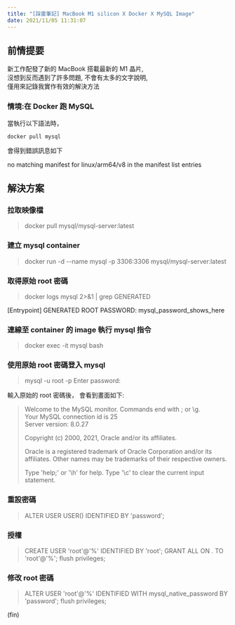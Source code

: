 ```yaml
---
title: "[踩雷筆記] MacBook M1 silicon X Docker X MySQL Image"
date: 2021/11/05 11:31:07
---
```


## 前情提要

新工作配發了新的 MacBook 搭載最新的 M1 晶片,  
沒想到反而遇到了許多問題, 不會有太多的文字說明,  
僅用來記錄我實作有效的解決方法

### 情境:在 Docker 跑 MySQL

當執行以下語法時，

```shell
docker pull mysql 
```

會得到錯誤訊息如下

no matching manifest for linux/arm64/v8 in the manifest list entries

## 解決方案

### 拉取映像檔

> docker pull mysql/mysql-server:latest

### 建立 mysql container

> docker run -d --name mysql -p 3306:3306 mysql/mysql-server:latest

### 取得原始 root 密碼

> docker logs mysql 2>&1 | grep GENERATED  

[Entrypoint] GENERATED ROOT PASSWORD: mysql_password_shows_here

### 連線至 container 的 image 執行 mysql 指令

> docker exec -it mysql bash

### 使用原始 root 密碼登入 mysql  

> mysql -u root -p
> Enter password:

輸入原始的 root 密碼後，
會看到畫面如下:

> Welcome to the MySQL monitor.  Commands end with ; or \g.  
Your MySQL connection id is 25  
Server version: 8.0.27  
>
> Copyright (c) 2000, 2021, Oracle and/or its affiliates.  
>
> Oracle is a registered trademark of Oracle Corporation and/or its  
affiliates. Other names may be trademarks of their respective owners.  
>
> Type 'help;' or '\h' for help. Type '\c' to clear the current input statement.  

### 重設密碼

> ALTER USER USER() IDENTIFIED BY 'password';

### 授權

> CREATE USER 'root'@'%' IDENTIFIED BY 'root';
> GRANT ALL ON *.* TO 'root'@'%';
> flush privileges;

### 修改 root 密碼

> ALTER USER 'root'@'%' IDENTIFIED WITH mysql_native_password BY 'password';
> flush privileges;

(fin)
